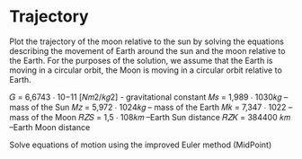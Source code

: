 # Trajectory

Plot the trajectory of the moon relative to the sun by solving the equations describing the movement of Earth around the sun and the moon relative to the Earth.
For the purposes of the solution, we assume that the Earth is moving in a circular orbit, the Moon is moving in a circular orbit relative to Earth.

𝐺 = 6,6743 ∙ 10−11 [𝑁𝑚2/𝑘𝑔2] - gravitational constant
𝑀𝑠 = 1,989 ∙ 1030𝑘𝑔 – mass of the Sun
𝑀𝑧 = 5,972 ∙ 1024𝑘𝑔 – mass of the Earth
𝑀𝑘 = 7,347 ∙ 1022 – mass of the Moon
𝑅𝑍𝑆 = 1,5 ∙ 108𝑘𝑚 –Earth Sun distance
𝑅𝑍𝐾 = 384400 𝑘𝑚 –Earth Moon distance

Solve equations of motion using the improved Euler method (MidPoint)